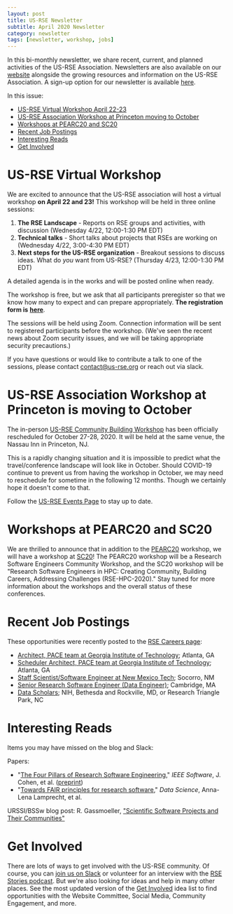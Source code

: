 ```yaml
---
layout: post
title: US-RSE Newsletter
subtitle: April 2020 Newsletter
category: newsletter
tags: [newsletter, workshop, jobs]
---
```


In this bi-monthly newsletter, we share recent, current, and planned activities of the US-RSE Association. Newsletters are also available on our [website](https://us-rse.org/newsletters/) alongside the growing resources and information on the US-RSE Association. A sign-up option for our newsletter is available [here](https://us-rse.org/join/).

In this issue:

*   [US-RSE Virtual Workshop April 22-23](#virtual)
*   [US-RSE Association Workshop at Princeton moving to October](#princeton)
*   [Workshops at PEARC20 and SC20](#workshops)
*   [Recent Job Postings](#jobs)
*   [Interesting Reads](#reads)
*   [Get Involved](#getinvolved)

<a name="virtual"></a>
# US-RSE Virtual Workshop

We are excited to announce that the US-RSE association will host a virtual workshop **on April 22 and 23!** This workshop will be held in three online sessions:

1.  **The RSE Landscape** - Reports on RSE groups and activities, with discussion (Wednesday 4/22, 12:00-1:30 PM EDT)
2.  **Technical talks** - Short talks about projects that RSEs are working on (Wednesday 4/22, 3:00-4:30 PM EDT)
3.  **Next steps for the US-RSE organization** - Breakout sessions to discuss ideas. What do *you* want from US-RSE? (Thursday 4/23, 12:00-1:30 PM EDT)

A detailed agenda is in the works and will be posted online when ready.

The workshop is free, but we ask that all participants preregister so that we know how many to expect and can prepare appropriately. **The registration form is** [**here**](https://docs.google.com/forms/d/e/1FAIpQLSeu6R65AZ_P5dQ0O-DTWn3k3a8E99AiqZX7PzKxe6X7t2a0AQ/viewform).

The sessions will be held using Zoom. Connection information will be sent to registered participants before the workshop. (We've seen the recent news about Zoom security issues, and we will be taking appropriate security precautions.)

If you have questions or would like to contribute a talk to one of the sessions, please contact [contact@us-rse.org](mailto:contact@us-rse.org) or reach out via slack. 

<a name="princeton"></a>
# US-RSE Association Workshop at Princeton is moving to October

The in-person [US-RSE Community Building Workshop](https://us-rse.org/first-community-workshop/) has been officially rescheduled for October 27-28, 2020. It will be held at the same venue, the Nassau Inn in Princeton, NJ.

This is a rapidly changing situation and it is impossible to predict what the travel/conference landscape will look like in October. Should COVID-19 continue to prevent us from having the workshop in October, we may need to reschedule for sometime in the following 12 months. Though we certainly hope it doesn't come to that.

Follow the [US-RSE Events Page](https://us-rse.org/events-training/) to stay up to date.

<a name="workshops"></a>
# Workshops at PEARC20 and SC20

We are thrilled to announce that in addition to the [PEARC20](https://us-rse.org/events/2020/2020-07-pearc20) workshop, we will have a workshop at [SC20](https://sc20.supercomputing.org/)! The PEARC20 workshop will be a Research Software Engineers Community Workshop, and the SC20 workshop will be "Research Software Engineers in HPC: Creating Community, Building Careers, Addressing Challenges (RSE-HPC-2020)." Stay tuned for more information about the workshops and the overall status of these conferences.

<a name="jobs"></a>
# Recent Job Postings

These opportunities were recently posted to the [RSE Careers page](https://us-rse.org/jobs/):

*   [Architect, PACE team at Georgia Institute of Technology](https://pace.gatech.edu/xsedeosg-architect); Atlanta, GA
*   [Scheduler Architect, PACE team at Georgia Institute of Technology](https://pace.gatech.edu/scheduler-architect); Atlanta, GA
*   [Staff Scientist/Software Engineer at New Mexico Tech](https://www.nmt.edu/hr/docs/hr/jobs/StaffSciSoftEngIRIS20-030.pdf); Socorro, NM
*   [Senior Research Software Engineer (Data Engineer)](http://bit.ly/fasrc_senior_rse); Cambridge, MA
*   [Data Scholars](https://datascience.nih.gov/data-scholars); NIH, Bethesda and Rockville, MD, or Research Triangle Park, NC

<a name="reads"></a>
# Interesting Reads

Items you may have missed on the blog and Slack:

Papers: 

*   "[The Four Pillars of Research Software Engineering](https://doi.org/10.1109/MS.2020.2973362)," *IEEE Software*, J. Cohen, et al. ([preprint](https://arxiv.org/abs/2002.01035))
*   "[Towards FAIR principles for research software](https://content.iospress.com/articles/data-science/ds190026)," *Data Science*, Anna-Lena Lamprecht, et al.

URSSI/BSSw blog post: R. Gassmoeller, ["Scientific Software Projects and Their Communities"](http://urssi.us/blog/2020/03/24/scientific-software-projects-and-their-communities/)

<a name="getinvolved"></a>
# Get Involved

There are lots of ways to get involved with the US-RSE community. Of course, you can [join us on Slack](https://us-rse.org/join) or volunteer for an interview with the [RSE Stories podcast](https://us-rse.org/rse-stories/). But we're also looking for ideas and help in many other places. See the most updated version of the [Get Involved](https://docs.google.com/document/d/1jjVD0WkeeWZJI6yqSKyMdIjtClzolsxv75RkpLju17I/edit?usp=sharing) idea list to find opportunities with the Website Committee, Social Media, Community Engagement, and more.
